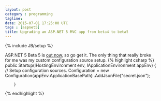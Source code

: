 ```yaml
---
layout: post
category : programming
tagline:
date: 2015-07-01 17:25:00 UTC 
tags : [aspnet5]
title: Upgrading an ASP.NET 5 MVC app from beta4 to beta5
---
```

{% include JB/setup %}

ASP.NET 5 Beta 5 is [out now](http://blogs.msdn.com/b/webdev/archive/2015/06/30/asp-net-5-beta5-now-available.aspx), so go get it.
The only thing that really broke for me was my custom configuration source setup.
{% highlight csharp %}
    public Startup(IHostingEnvironment env, IApplicationEnvironment appEnv)
        {
            // Setup configuration sources.
            Configuration = new Configuration(appEnv.ApplicationBasePath)
                                .AddJsonFile("secret.json");
                                
        }
{% endhighlight %}








